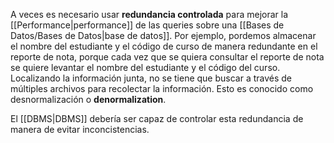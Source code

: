A veces es necesario usar **redundancia controlada** para mejorar la [[Performance|performance]] de las queries sobre una [[Bases de Datos/Bases de Datos|base de datos]]. Por ejemplo, pordemos almacenar el nombre del estudiante y el código de curso de manera redundante en el reporte de nota, porque cada vez que se quiera consultar el reporte de nota se quiere levantar el nombre del estudiante y el código del curso. Localizando la información junta, no se tiene que buscar a través de múltiples archivos para recolectar la información. Esto es conocido como desnormalización o **denormalization**.

El [[DBMS|DBMS]] debería ser capaz de controlar esta redundancia de manera de evitar inconcistencias.